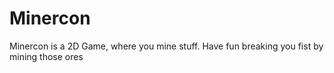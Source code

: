 # Minercon
Minercon is a 2D Game, where you mine stuff. Have fun breaking you fist by mining those ores
